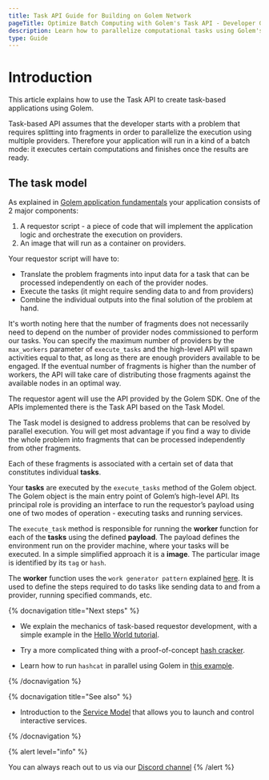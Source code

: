 ```yaml
---
title: Task API Guide for Building on Golem Network 
pageTitle: Optimize Batch Computing with Golem's Task API - Developer Guide 
description: Learn how to parallelize computational tasks using Golem's Task API. Discover how splitting problems into fragments enhances batch execution across multiple nodes.
type: Guide
---
```


# Introduction

This article explains how to use the Task API to create task-based applications using Golem.

Task-based API assumes that the developer starts with a problem that requires splitting into fragments in order to parallelize the execution using multiple providers. Therefore your application will run in a kind of a batch mode: it executes certain computations and finishes once the results are ready.

## The task model

As explained in [Golem application fundamentals](/docs/creators/python/guides/application-fundamentals) your application consists of 2 major components:

1. A requestor script - a piece of code that will implement the application logic and orchestrate the execution on providers.
2. An image that will run as a container on providers.

Your requestor script will have to:

- Translate the problem fragments into input data for a task that can be processed independently on each of the provider nodes.
- Execute the tasks (it might require sending data to and from providers)
- Combine the individual outputs into the final solution of the problem at hand.

It's worth noting here that the number of fragments does not necessarily need to depend on the number of provider nodes commissioned to perform our tasks. You can specify the maximum number of providers by the `max_workers` parameter of `execute_tasks` and the high-level API will spawn activities equal to that, as long as there are enough providers available to be engaged. If the eventual number of fragments is higher than the number of workers, the API will take care of distributing those fragments against the available nodes in an optimal way.

The requestor agent will use the API provided by the Golem SDK. One of the APIs implemented there is the Task API based on the Task Model.

The Task model is designed to address problems that can be resolved by parallel execution. You will get most advantage if you find a way to divide the whole problem into fragments that can be processed independently from other fragments.

Each of these fragments is associated with a certain set of data that constitutes individual **tasks**.

Your **tasks** are executed by the `execute_tasks` method of the Golem object. The Golem object is the main entry point of Golem’s high-level API. Its principal role is providing an interface to run the requestor’s payload using one of two modes of operation - executing tasks and running services.

The `execute_task` method is responsible for running the **worker** function for each of the **tasks** using the defined **payload**. The payload defines the environment run on the provider machine, where your tasks will be executed. In a simple simplified approach it is a **image**. The particular image is identified by its `tag` or `hash`.

The **worker** function uses the `work generator pattern` explained [here](/docs/creators/python/guides/application-fundamentals#work-generator-pattern-and-workcontext). It is used to define the steps required to do tasks like sending data to and from a provider, running specified commands, etc.

{% docnavigation title="Next steps" %}

- We explain the mechanics of task-based requestor development, with a simple example in the [Hello World tutorial](/docs/creators/python/tutorials/task-example-0-hello).

- Try a more complicated thing with a proof-of-concept [hash cracker](/docs/creators/python/tutorials/task-example-1-cracker).

- Learn how to run `hashcat` in parallel using Golem in [this example](/docs/creators/python/tutorials/task-example-2-hashcat).

{% /docnavigation %}

{% docnavigation title="See also" %}

- Introduction to the [Service Model](/docs/creators/python/guides/service-model) that allows you to launch and control interactive services.

{% /docnavigation %}

{% alert level="info" %}

You can always reach out to us via our [Discord channel](https://chat.golem.network/)
{% /alert %}
